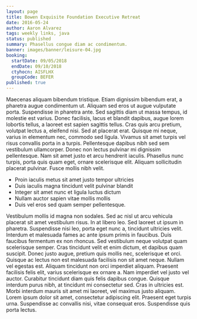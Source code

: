 ```yaml
---
layout: page
title: Bowen Exquisite Foundation Executive Retreat
date: 2016-05-24
author: Aaron Alvarez
tags: weekly links, java
status: published
summary: Phasellus congue diam ac condimentum.
banner: images/banner/leisure-04.jpg
booking:
  startDate: 09/05/2018
  endDate: 09/10/2018
  ctyhocn: AISFLHX
  groupCode: BEFER
published: true
---
```

Maecenas aliquam bibendum tristique. Etiam dignissim bibendum erat, a pharetra augue condimentum ut. Aliquam sed eros ut augue vulputate porta. Suspendisse in pharetra ante. Sed sagittis diam ut massa tempus, id molestie est varius. Donec facilisis, lacus et blandit dapibus, augue lorem lobortis tellus, a laoreet est sapien sagittis tellus. Cras quis arcu pretium, volutpat lectus a, eleifend nisi. Sed at placerat erat. Quisque mi neque, varius in elementum nec, commodo sed ligula. Vivamus sit amet turpis vel risus convallis porta in a turpis. Pellentesque dapibus nibh sed sem vestibulum ullamcorper. Donec non lectus pulvinar mi dignissim pellentesque. Nam sit amet justo et arcu hendrerit iaculis. Phasellus nunc turpis, porta quis quam eget, ornare scelerisque elit. Aliquam sollicitudin placerat pulvinar. Fusce mollis nibh velit.

* Proin iaculis metus sit amet justo tempor ultricies
* Duis iaculis magna tincidunt velit pulvinar blandit
* Integer sit amet nunc et ligula luctus dictum
* Nullam auctor sapien vitae mollis mollis
* Duis vel eros sed quam semper pellentesque.

Vestibulum mollis id magna non sodales. Sed ac nisl ut arcu vehicula placerat sit amet vestibulum risus. In at libero leo. Sed laoreet ut ipsum in pharetra. Suspendisse nisi leo, porta eget nunc a, tincidunt ultricies velit. Interdum et malesuada fames ac ante ipsum primis in faucibus. Duis faucibus fermentum ex non rhoncus. Sed vestibulum neque volutpat quam scelerisque semper. Cras tincidunt velit et enim dictum, et dapibus quam suscipit. Donec justo augue, pretium quis mollis nec, scelerisque et orci. Quisque ac lectus non est malesuada facilisis non sit amet neque. Nullam vel egestas est. Aliquam tincidunt non orci imperdiet aliquam.
Praesent facilisis felis elit, varius scelerisque ex ornare a. Nam imperdiet vel justo vel auctor. Curabitur tincidunt diam quis felis dapibus congue. Quisque interdum purus nibh, at tincidunt mi consectetur sed. Cras in ultricies est. Morbi interdum mauris sit amet mi laoreet, vel maximus justo aliquam. Lorem ipsum dolor sit amet, consectetur adipiscing elit. Praesent eget turpis urna. Suspendisse ac convallis nisi, vitae consequat eros. Suspendisse quis porta lectus.
